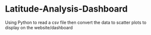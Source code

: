# Latitude-Analysis-Dashboard
Using Python to read a csv file then convert the data to scatter plots to display on the website/dashboard
